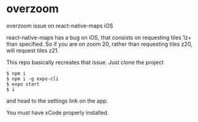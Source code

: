 # overzoom
overzoom issue on react-native-maps iOS


react-native-maps has a bug on iOS, that consists on requesting tiles 1z+ than specified.
So if you are on zoom 20, rather than requesting tiles z20, will request tiles z21.

This repo basically recreates that issue.
Just clone the project

```
$ npm i
$ npm i -g expo-cli
$ expo start
$ i
```
and head to the settings link on the app.

You must have xCode properly installed.
